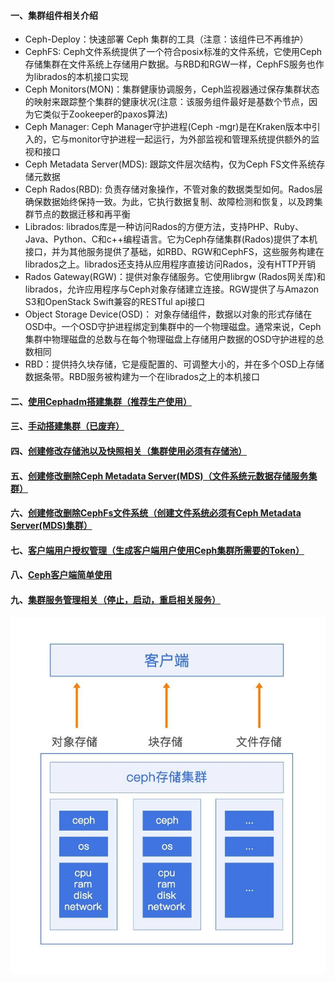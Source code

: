 #### 一、集群组件相关介绍
 - Ceph-Deploy：快速部署 Ceph 集群的工具（注意：该组件已不再维护）
 - CephFS: Ceph文件系统提供了一个符合posix标准的文件系统，它使用Ceph存储集群在文件系统上存储用户数据。与RBD和RGW一样，CephFS服务也作为librados的本机接口实现
 - Ceph Monitors(MON)：集群健康协调服务，Ceph监视器通过保存集群状态的映射来跟踪整个集群的健康状况(注意：该服务组件最好是基数个节点，因为它类似于Zookeeper的paxos算法)
 - Ceph Manager: Ceph Manager守护进程(Ceph -mgr)是在Kraken版本中引入的，它与monitor守护进程一起运行，为外部监视和管理系统提供额外的监视和接口
 - Ceph Metadata Server(MDS): 跟踪文件层次结构，仅为Ceph FS文件系统存储元数据
 - Ceph Rados(RBD): 负责存储对象操作，不管对象的数据类型如何。Rados层确保数据始终保持一致。为此，它执行数据复制、故障检测和恢复，以及跨集群节点的数据迁移和再平衡
 - Librados: librados库是一种访问Rados的方便方法，支持PHP、Ruby、Java、Python、C和c++编程语言。它为Ceph存储集群(Rados)提供了本机接口，并为其他服务提供了基础，如RBD、RGW和CephFS，这些服务构建在librados之上。librados还支持从应用程序直接访问Rados，没有HTTP开销
 - Rados Gateway(RGW)：提供对象存储服务。它使用librgw (Rados网关库)和librados，允许应用程序与Ceph对象存储建立连接。RGW提供了与Amazon S3和OpenStack Swift兼容的RESTful api接口
 - Object Storage Device(OSD)： 对象存储组件，数据以对象的形式存储在OSD中。一个OSD守护进程绑定到集群中的一个物理磁盘。通常来说，Ceph集群中物理磁盘的总数与在每个物理磁盘上存储用户数据的OSD守护进程的总数相同
 - RBD：提供持久块存储，它是瘦配置的、可调整大小的，并在多个OSD上存储数据条带。RBD服务被构建为一个在librados之上的本机接口
 
#### 二、[使用Cephadm搭建集群（推荐生产使用）][1] 
#### 三、[手动搭建集群（已废弃）][2]
#### 四、[创建修改存储池以及快照相关（集群使用必须有存储池）][3]
#### 五、[创建修改删除Ceph Metadata Server(MDS)（文件系统元数据存储服务集群）][4]
#### 六、[创建修改删除CephFs文件系统（创建文件系统必须有Ceph Metadata Server(MDS)集群）][5]
#### 七、[客户端用户授权管理（生成客户端用户使用Ceph集群所需要的Token）][6]
#### 八、[Ceph客户端简单使用][7]
#### 九、[集群服务管理相关（停止，启动，重启相关服务）][8]

![image](https://github.com/firechiang/ceph-study/blob/master/image/ceph-framework.jpg)

[1]: https://github.com/firechiang/ceph-study/tree/master/docs/setup-cluster-cephadm.md
[2]: https://github.com/firechiang/ceph-study/tree/master/docs/setup-cluster-node.md
[3]: https://github.com/firechiang/ceph-study/tree/master/docs/edit-pool.md
[4]: https://github.com/firechiang/ceph-study/tree/master/docs/metat-server.md
[5]: https://github.com/firechiang/ceph-study/tree/master/docs/edit-cephfs.md
[6]: https://github.com/firechiang/ceph-study/tree/master/docs/client-auth.md
[7]: https://github.com/firechiang/ceph-study/tree/master/docs/client-simple-use.md
[8]: https://github.com/firechiang/ceph-study/tree/master/docs/service-manager.md
